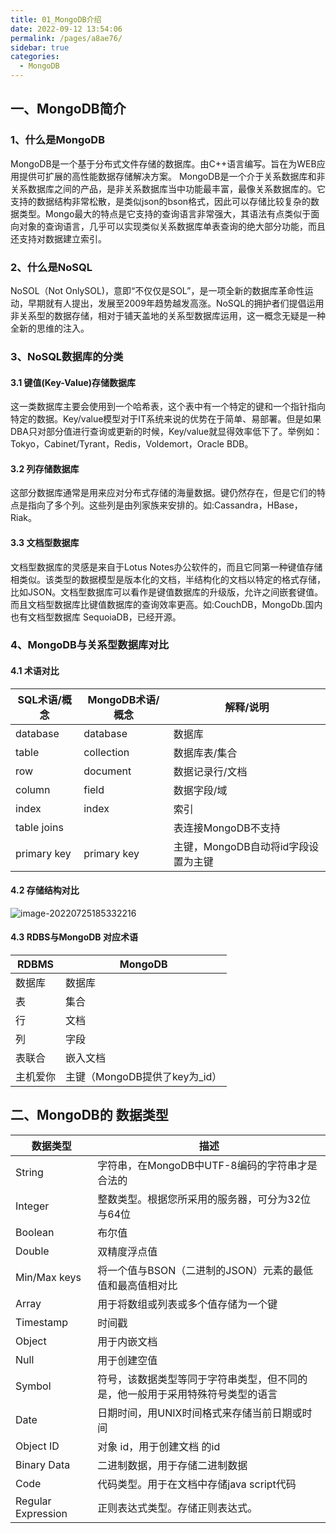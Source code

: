 ```yaml
---
title: 01_MongoDB介绍
date: 2022-09-12 13:54:06
permalink: /pages/a8ae76/
sidebar: true
categories:
  - MongoDB
---
```

## 一、MongoDB简介

### 1、什么是MongoDB

MongoDB是一个基于分布式文件存储的数据库。由C++语言编写。旨在为WEB应用提供可扩展的高性能数据存储解决方案。
MongoDB是一个介于关系数据库和非关系数据库之间的产品，是非关系数据库当中功能最丰富，最像关系数据库的。它支持的数据结构非常松散，是类似json的bson格式，因此可以存储比较复杂的数据类型。Mongo最大的特点是它支持的查询语言非常强大，其语法有点类似于面向对象的查询语言，几乎可以实现类似关系数据库单表查询的绝大部分功能，而且还支持对数据建立索引。

### 2、什么是NoSQL

NoSOL（Not OnlySOL)，意即“不仅仅是SOL”，是一项全新的数据库革命性运动，早期就有人提出，发展至2009年趋势越发高涨。NoSQL的拥护者们提倡运用非关系型的数据存储，相对于铺天盖地的关系型数据库运用，这一概念无疑是一种全新的思维的注入。

### 3、NoSQL数据库的分类

#### 3.1 键值(Key-Value)存储数据库

这一类数据库主要会使用到一个哈希表，这个表中有一个特定的键和一个指针指向特定的数据。Key/value模型对于IT系统来说的优势在于简单、易部署。但是如果DBA只对部分值进行查询或更新的时候，Key/value就显得效率低下了。举例如：Tokyo，Cabinet/Tyrant，Redis，Voldemort，Oracle BDB。

#### 3.2 列存储数据库

这部分数据库通常是用来应对分布式存储的海量数据。键仍然存在，但是它们的特点是指向了多个列。这些列是由列家族来安排的。如:Cassandra，HBase，Riak。

#### 3.3 文档型数据库

文档型数据库的灵感是来自于Lotus Notes办公软件的，而且它同第一种键值存储相类似。该类型的数据模型是版本化的文档，半结构化的文档以特定的格式存储，比如JSON。文档型数据库可以看作是键值数据库的升级版，允许之间嵌套键值。而且文档型数据库比键值数据库的查询效率更高。如:CouchDB，MongoDb.国内也有文档型数据库 SequoiaDB，已经开源。

### 4、MongoDB与关系型数据库对比

#### 4.1 术语对比

| SQL术语/概念 | MongoDB术语/概念 | 解释/说明                           |
| ------------ | ---------------- | ----------------------------------- |
| database     | database         | 数据库                              |
| table        | collection       | 数据库表/集合                       |
| row          | document         | 数据记录行/文档                     |
| column       | field            | 数据字段/域                         |
| index        | index            | 索引                                |
| table joins  |                  | 表连接MongoDB不支持                 |
| primary key  | primary key      | 主键，MongoDB自动将id字段设置为主键 |

#### 4.2 存储结构对比

![image-20220725185332216](https://winnxudong.oss-cn-shanghai.aliyuncs.com/images/image-20220725185332216.png)

#### 4.3 RDBS与MongoDB 对应术语

| RDBMS    | MongoDB                       |
| -------- | ----------------------------- |
| 数据库   | 数据库                        |
| 表       | 集合                          |
| 行       | 文档                          |
| 列       | 字段                          |
| 表联合   | 嵌入文档                      |
| 主机爱你 | 主键（MongoDB提供了key为_id） |

## 二、MongoDB的 数据类型

| 数据类型           | 描述                                                         |
| ------------------ | ------------------------------------------------------------ |
| String             | 字符串，在MongoDB中UTF-8编码的字符串才是合法的               |
| Integer            | 整数类型。根据您所采用的服务器，可分为32位与64位             |
| Boolean            | 布尔值                                                       |
| Double             | 双精度浮点值                                                 |
| Min/Max keys       | 将一个值与BSON（二进制的JSON）元素的最低值和最高值相对比     |
| Array              | 用于将数组或列表或多个值存储为一个键                         |
| Timestamp          | 时间戳                                                       |
| Object             | 用于内嵌文档                                                 |
| Null               | 用于创建空值                                                 |
| Symbol             | 符号，该数据类型等同于字符串类型，但不同的是，他一般用于采用特殊符号类型的语言 |
| Date               | 日期时间，用UNIX时间格式来存储当前日期或时间                 |
| Object ID          | 对象 id，用于创建文档 的id                                   |
| Binary Data        | 二进制数据，用于存储二进制数据                               |
| Code               | 代码类型。用于在文档中存储java script代码                    |
| Regular Expression | 正则表达式类型。存储正则表达式。                             |

